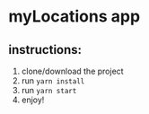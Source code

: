 ﻿# myLocations app

## instructions:

1. clone/download the project
3. run `yarn install`
2. run `yarn start`
3. enjoy!